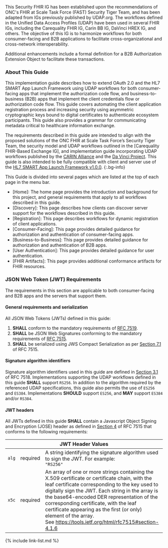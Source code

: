 <div class="stu-note" markdown="1">
This Security FHIR IG has been established upon the recommendations of ONC's FHIR at Scale Task Force (FAST) Security Tiger Team, and has been adapted from IGs previously published by UDAP.org. The workflows defined in the Unified Data Access Profiles (UDAP) have been used in several FHIR IGs, including the Carequality FHIR IG, Carin BB IG, DaVinci HREX IG, and others. The objective of this IG is to harmonize workflows for both consumer-facing and B2B applications to facilitate cross-organizational and cross-network interoperability.

Additional enhancements include a formal definition for a B2B Authorization Extension Object to facilitate these transactions.
</div>

### About This Guide

This implementation guide describes how to extend OAuth 2.0 and the HL7 SMART App Launch Framework using UDAP workflows for both consumer-facing apps that implement the authorization code flow, and business-to-business (B2B) apps that implement the client credentials flow or authorization code flow. This guide covers automating the client application registration process and increasing security using asymmetric cryptographic keys bound to digital certificates to authenticate ecosystem participants. This guide also provides a grammar for communicating metadata critical to healthcare information exchange.

The requirements described in this guide are intended to align with the proposed solutions of the ONC FHIR at Scale Task Force’s Security Tiger Team, the security model and UDAP workflows outlined in the [Carequality FHIR-Based Exchange IG], and implementation guide incorporating UDAP workflows published by the [CARIN Alliance](http://hl7.org/fhir/us/carin-bb/STU1/Authorization_Authentication_and_Registration.html#authorization-and-authentication) and the [Da Vinci Project](http://build.fhir.org/ig/HL7/davinci-ehrx/smart-app-reg.html). This guide is also intended to be fully compatible with client and server use of the [HL7 SMART App Launch Framework v1.0.0](http://hl7.org/fhir/smart-app-launch/1.0.0).
{:.bg-info}

This Guide is divided into several pages which are listed at the top of each page in the menu bar.

- [Home]\: The home page provides the introduction and background for this project, and general requirements that apply to all workflows described in this guide.
- [Discovery]\: This page describes how clients can discover server support for the workflows described in this guide.
- [Registration]\: This page describes workflows for dynamic registration of client applications.
- [Consumer-Facing]\: This page provides detailed guidance for authorization and authentication of consumer-facing apps.
- [Business-to-Business]\: This page provides detailed guidance for authorization and authentication of B2B apps.
- [User Authentication]\: This page provides detailed guidance for user authentication.
- [FHIR Artifacts]\: This page provides additional conformance artifacts for FHIR resources.

### JSON Web Token (JWT) Requirements

The requirements in this section are applicable to both consumer-facing and B2B apps and the servers that support them.

#### General requirements and serialization

All JSON Web Tokens (JWTs) defined in this guide:
1. **SHALL** conform to the mandatory requirements of [RFC 7519](https://datatracker.ietf.org/doc/html/rfc7519).
1. **SHALL** be JSON Web Signatures conforming to the mandatory requirements of [RFC 7515](https://datatracker.ietf.org/doc/html/rfc7515).
1. **SHALL** be serialized using JWS Compact Serialization as per [Section 7.1](https://datatracker.ietf.org/doc/html/rfc7515#section-7.1) of RFC 7515.

#### Signature algorithm identifiers

Signature algorithm identifiers used in this guide are defined in [Section 3.1](https://datatracker.ietf.org/doc/html/rfc7518#section-3.1) of RFC 7518. Implementations supporting the UDAP workflows defined in this guide **SHALL** support `RS256`. In addition to the algorithm required by the referenced UDAP specifications, this guide also permits the use of `ES256` and `ES384`. Implementations **SHOULD** support `ES256`, and **MAY** support `ES384` and/or `RS384`.

#### JWT headers

All JWTs defined in this guide **SHALL** contain a Javascript Object Signing and Encryption (JOSE) header as defined in [Section 4](https://datatracker.ietf.org/doc/html/rfc7515#section-4) of RFC 7515 that conforms to the following requirements:

<table class="table">
  <thead>
    <th colspan="3">JWT Header Values</th>
  </thead>
  <tbody>
    <tr>
      <td><code>alg</code></td>
      <td><span class="label label-success">required</span></td>
      <td>
        A string identifying the signature algorithm used to sign the JWT. For
        example:<br>
        <code>"RS256"</code>
      </td>
    </tr>
    <tr>
      <td><code>x5c</code></td>
      <td><span class="label label-success">required</span></td>
      <td>
        An array of one or more strings containing the X.509 certificate or
        certificate chain, with the leaf certificate corresponding to the
        key used to digitally sign the JWT. Each string in the array is the
        base64-encoded DER representation of the corresponding certificate, with the leaf
        certificate appearing as the first (or only) element of the array.<br>
        See <a href="https://tools.ietf.org/html/rfc7515#section-4.1.6">https://tools.ietf.org/html/rfc7515#section-4.1.6</a>
      </td>
    </tr>
  </tbody>
</table>

{% include link-list.md %}

